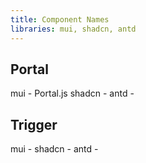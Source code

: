 ```yaml
---
title: Component Names
libraries: mui, shadcn, antd
---
```



## Portal

mui - Portal.js
shadcn - 
antd - 

## Trigger

mui - 
shadcn - 
antd - 